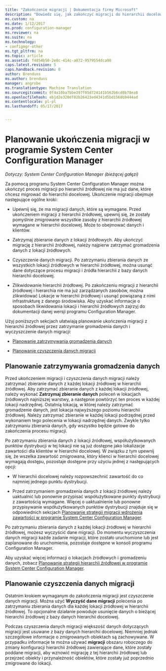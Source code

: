 ```yaml
---
title: "Zakończenie migracji | Dokumentacja firmy Microsoft"
description: "Dowiedz się, jak zakończyć migracji do hierarchii docelowej programu System Center Configuration Manager po hierarchii źródłowej nie ma już danych."
ms.custom: na
ms.date: 1/12/2017
ms.prod: configuration-manager
ms.reviewer: na
ms.suite: na
ms.technology:
- configmgr-other
ms.tgt_pltfrm: na
ms.topic: article
ms.assetid: f4854b50-2e8c-414c-a872-9579554dca98
caps.latest.revision: 5
caps.handback.revision: 0
author: Brenduns
ms.author: brenduns
manager: angrobe
ms.translationtype: Machine Translation
ms.sourcegitcommit: 0f4a10ba7bbe397f05d724141b562b6cd8b78ea8
ms.openlocfilehash: eb1d2e320df02b26423ed4341d5bd1568b9444ad
ms.contentlocale: pl-pl
ms.lasthandoff: 05/17/2017


---
```

# <a name="plan-to-complete-migration-in-system-center-configuration-manager"></a>Planowanie ukończenia migracji w programie System Center Configuration Manager

*Dotyczy: System Center Configuration Manager (bieżącej gałęzi)*

Za pomocą programu System Center Configuration Manager można ukończyć proces migracji po hierarchii źródłowej nie ma już dane, które chcesz migrować do hierarchii docelowej. Ukończenie migracji obejmuje następujące ogólne kroki:  

-   Upewnij się, że ma migracji danych, które są wymagane. Przed ukończeniem migracji z hierarchii źródłowej, upewnij się, że zostały pomyślnie zmigrowane wszystkie zasoby z hierarchii źródłowej wymagane w hierarchii docelowej. Może to obejmować danych i klientów.  

-   Zatrzymaj zbieranie danych z lokacji źródłowych. Aby ukończyć migrację z hierarchii źródłowej, należy najpierw zatrzymać gromadzenia danych z lokacji źródłowych.  

-   Czyszczenie danych migracji. Po zatrzymaniu zbierania danych ze wszystkich lokacji źródłowych w hierarchii źródłowej, można usunąć dane dotyczące procesu migracji i źródła hierarchii z bazy danych hierarchii docelowej.  

-   Zlikwidowanie hierarchii źródłowej. Po zakończeniu migracji z hierarchii źródłowej i hierarchia nie ma już zarządzanych zasobów, można zlikwidować Lokacje w hierarchii źródłowej i usunąć powiązaną z nimi infrastrukturę z danego środowiska. Aby uzyskać informacje o sposobach likwidowania lokacji i hierarchii źródłowych zajrzyj do dokumentacji danej wersji programu Configuration Manager.  

Użyj poniższych sekcjach ułatwiają planowanie ukończenia migracji z hierarchii źródłowej przez zatrzymanie gromadzenia danych i wyczyszczenie danych migracji:  

-   [Planowanie zatrzymywania gromadzenia danych](#Plan_to_Stop_Data_Gath)  

-   [Planowanie czyszczenia danych migracji](#Plan_to_clean_up)  

##  <a name="Plan_to_Stop_Data_Gath"></a>Planowanie zatrzymywania gromadzenia danych  
 Przed ukończeniem migracji i czyszczenia danych migracji należy zatrzymać zbieranie danych z każdej lokacji źródłowej w hierarchii źródłowej. Aby zatrzymać zbieranie danych z każdej lokacji źródłowej, należy wykonać **Zatrzymaj zbieranie danych** poleceń w lokacjach źródłowych najniższej warstwy, a następnie powtórzyć ten proces w każdej lokacji nadrzędnej. Ostatnią lokacją, w której należy zatrzymać gromadzenie danych, jest lokacja najwyższego poziomu hierarchii źródłowej. Należy zatrzymać zbieranie w każdej lokacji podrzędnej przed wykonaniem tego polecenia w lokacji nadrzędnej danych. Zwykle tylko zatrzymaniu zbierania danych, gdy wszystko będzie gotowe do zakończenia procesu migracji.  

 Po zatrzymaniu zbierania danych z lokacji źródłowej, współużytkowanych punktów dystrybucji w tej lokacji nie są już dostępne jako lokalizacje zawartości dla klientów w hierarchii docelowej. W związku z tym upewnij się, że wszelka zawartość zmigrowana, który klienci w hierarchii docelowej wymagają dostępu, pozostaje dostępne przy użyciu jednej z następujących opcji:  

-   W hierarchii docelowej należy rozpowszechnić zawartość do co najmniej jednego punktu dystrybucji.  

-   Przed zatrzymaniem gromadzenia danych z lokacji źródłowej należy uaktualnić lub ponownie przypisać współużytkowane punkty dystrybucji z zawartością wymagane. Więcej o uaktualnienie lub ponowne przypisywanie współużytkowanych punktów dystrybucji znajduje się w odpowiednich sekcjach [Planowanie strategii migracji wdrożenia zawartości w programie System Center Configuration Manager](../../core/migration/planning-a-content-deployment-migration-strategy.md).  

Po zatrzymaniu zbierania danych z każdej lokacji źródłowej w hierarchii źródłowej, możesz wyczyścić dane migracji. Do momentu wyczyszczenia danych migracji każde zadanie migracji, które zostało uruchomione lub jest zaplanowane do uruchomienia, pozostaje dostępne w konsoli programu Configuration Manager.  

Aby uzyskać więcej informacji o lokacjach źródłowych i gromadzeniu danych, zobacz [Planowanie strategii hierarchii źródłowej w programie System Center Configuration Manager](../../core/migration/planning-a-source-hierarchy-strategy.md).  

##  <a name="Plan_to_clean_up"></a>Planowanie czyszczenia danych migracji  
 Ostatnim krokiem wymaganym do zakończenia migracji jest czyszczenie danych migracji. Można użyć **Wyczyść dane migracji** polecenia po zatrzymaniu zbierania danych dla każdej lokacji źródłowej w hierarchii źródłowej. To opcjonalne działanie powoduje usunięcie danych o bieżącej hierarchii źródłowej z bazy danych hierarchii docelowej.  

 Podczas czyszczenia danych migracji większość danych dotyczących migracji jest usuwane z bazy danych hierarchii docelowej. Niemniej jednak szczegółowe informacje o zmigrowanych obiektach są zachowywane. W przypadku informacje te można używać **migracji** obszaru roboczego do zmiany konfiguracji hierarchii źródłowej zawierające dane, które zostały poddane migracji, aby wznowić migrację z tej hierarchii źródłowej lub przejrzeć obiekty i przynależność obiektów, które zostały już poprzednio zmigrowane do lokacji.  

